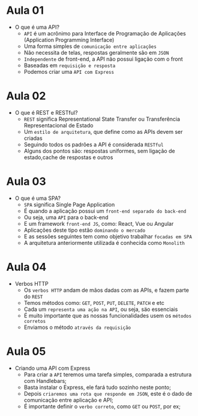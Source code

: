 # Aula 01

- O que é uma API?
  - `API` é um acrônimo para Interface de Programação de Aplicações (Application Programming Interface)
  - Uma forma simples de `comunicação entre aplicações`
  - Não necessita de telas, respostas geralmente são em `JSON`
  - `Independente` de front-end, a API não possui ligação com o front
  - Baseadas em `requisição e resposta`
  - Podemos criar uma `API com Express`

# Aula 02

- O que é REST e RESTful?
  - `REST` significa Representational State Transfer ou Transferência Representacional de Estado
  - Um `estilo de arquitetura`, que define como as APIs devem ser criadas
  - Seguindo todos os padrões a API é considerada `RESTful`
  - Alguns dos pontos säo: respostas uniformes, sem ligação de estado,cache de respostas e outros

# Aula 03

- O que é uma SPA?
  - `SPA` significa Single Page Application
  - É quando a aplicação possui um `front-end separado do back-end`
  - Ou seja, uma `API` para o back-end
  - E um framework `front-end JS`, como: React, Vue ou Angular
  - Aplicações deste tipo estão `dominando o mercado`
  - E as sessões seguintes tem como objetivo trabalhar `focadas em SPA`
  - A arquitetura anteriormente utilizada é conhecida como `Monolith`

# Aula 04

- Verbos HTTP
  - Os `verbos HTTP` andam de mãos dadas com as APIs, e fazem parte do `REST`
  - Temos métodos como: `GET`, `POST`, `PUT`, `DELETE`, `PATCH` e etc
  - Cada um `representa uma ação na API`, ou seja, säo essenciais
  - É muito importante que as nossas funcionalidades usem os `métodos corretos`
  - Enviamos o método `através da requisição`

# Aula 05

- Criando uma API com Express
  - Para criar a `API` teremos uma tarefa simples, comparada a estrutura com Handlebars;
  - Basta instalar o Express, ele fará tudo sozinho neste ponto;
  - Depois `criaremos uma rota que responde em JSON`, este é o dado de comunicação entre aplicação e API;
  - É importante definir o `verbo correto`, como `GET` ou `POST`, por ex;